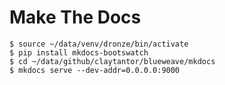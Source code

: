 # Make The Docs

```
$ source ~/data/venv/dronze/bin/activate
$ pip install mkdocs-bootswatch
$ cd ~/data/github/claytantor/blueweave/mkdocs
$ mkdocs serve --dev-addr=0.0.0.0:9000
```    
